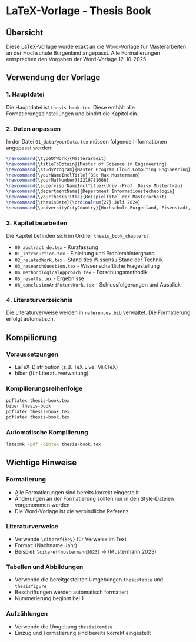 # LaTeX-Vorlage - Thesis Book

## Übersicht

Diese LaTeX-Vorlage wurde exakt an die Word-Vorlage für Masterarbeiten an der Hochschule Burgenland angepasst. 
Alle Formatierungen entsprechen den Vorgaben der Word-Vorlage 12-10-2025.

## Verwendung der Vorlage

### 1. Hauptdatei
Die Hauptdatei ist `thesis-book.tex`. Diese enthält alle Formatierungseinstellungen und bindet die Kapitel ein.

### 2. Daten anpassen
In der Datei `01_data/yourData.tex` müssen folgende Informationen angepasst werden:

```latex
\newcommand{\typeOfWork}{Masterarbeit}
\newcommand{\titleToObtain}{Master of Science in Engineering}
\newcommand{\studyProgram}{Master Program Cloud Computing Engineering}
\newcommand{\yourNameInclTitle}{BSc Max Mustermann}
\newcommand{\yourMatNumber}{2210781666}
\newcommand{\supervisorNameInclTitle}{Univ.-Prof. Daisy Musterfrau}
\newcommand{\departmentName}{Department Informationstechnologie}
\newcommand{\yourThesisTitle}{Beispieltitel der Masterarbeit}
\newcommand{\thesisDate}{\ordinalnum{27} Juli 2024}
\newcommand{\universityCityCountry}{Hochschule-Burgenland, Eisenstadt, Österreich}
```

### 3. Kapitel bearbeiten
Die Kapitel befinden sich im Ordner `thesis_book_chapters/`:

- `00_abstract_de.tex` - Kurzfassung
- `01_introduction.tex` - Einleitung und Problemhintergrund
- `02_relatedWork.tex` - Stand des Wissens / Stand der Technik
- `03_researchQuestion.tex` - Wissenschaftliche Fragestellung
- `04_methodologicalApproach.tex` - Forschungsmethodik
- `05_results.tex` - Ergebnisse
- `06_conclusionAndFutureWork.tex` - Schlussfolgerungen und Ausblick

### 4. Literaturverzeichnis
Die Literaturverweise werden in `references.bib` verwaltet. Die Formatierung erfolgt automatisch.

## Kompilierung

### Voraussetzungen
- LaTeX-Distribution (z.B. TeX Live, MiKTeX)
- biber (für Literaturverwaltung)

### Kompilierungsreihenfolge
```bash
pdflatex thesis-book.tex
biber thesis-book
pdflatex thesis-book.tex
pdflatex thesis-book.tex
```

### Automatische Kompilierung
```bash
latexmk -pdf -bibtex thesis-book.tex
```

## Wichtige Hinweise

### Formatierung
- Alle Formatierungen sind bereits korrekt eingestellt
- Änderungen an der Formatierung sollten nur in den Style-Dateien vorgenommen werden
- Die Word-Vorlage ist die verbindliche Referenz

### Literaturverweise
- Verwende `\citeref{key}` für Verweise im Text
- Format: (Nachname Jahr)
- Beispiel: `\citeref{mustermann2023}` → (Mustermann 2023)

### Tabellen und Abbildungen
- Verwende die bereitgestellten Umgebungen `thesistable` und `thesisfigure`
- Beschriftungen werden automatisch formatiert
- Nummerierung beginnt bei 1

### Aufzählungen
- Verwende die Umgebung `thesisitemize`
- Einzug und Formatierung sind bereits korrekt eingestellt

